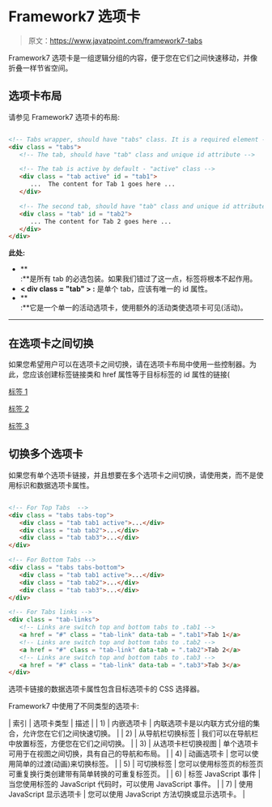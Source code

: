 # Framework7 选项卡

> 原文：<https://www.javatpoint.com/framework7-tabs>

Framework7 选项卡是一组逻辑分组的内容，便于您在它们之间快速移动，并像折叠一样节省空间。

## 选项卡布局

请参见 Framework7 选项卡的布局:

```html

<!-- Tabs wrapper, should have "tabs" class. It is a required element -->
<div class = "tabs">
   <!-- The tab, should have "tab" class and unique id attribute -->

   <!-- The tab is active by default - "active" class -->
   <div class = "tab active" id = "tab1">
      ...  The content for Tab 1 goes here ...
   </div>

   <!-- The second tab, should have "tab" class and unique id attribute -->
   <div class = "tab" id = "tab2">
      ... The content for Tab 2 goes here ...
   </div>
</div>

```

**此处:**

*   **<div class = " tab ">:**是所有 tab 的必选包装。如果我们错过了这一点，标签将根本不起作用。
*   **< div class = "tab" > :** 是单个 tab，应该有唯一的 id 属性。
*   **<div class = " tab active ">:**它是一个单一的活动选项卡，使用额外的活动类使选项卡可见(活动)。

* * *

## 在选项卡之间切换

如果您希望用户可以在选项卡之间切换，请在选项卡布局中使用一些控制器。为此，您应该创建标签链接类和 href 属性等于目标标签的 id 属性的链接(

[标签 1](#tab1)

[标签 2](#tab2)

[标签 3](#tab3)

## 切换多个选项卡

如果您有单个选项卡链接，并且想要在多个选项卡之间切换，请使用类，而不是使用标识和数据选项卡属性。

```html

<!-- For Top Tabs  -->
<div class = "tabs tabs-top">
   <div class = "tab tab1 active">...</div>
   <div class = "tab tab2">...</div>
   <div class = "tab tab3">...</div>
</div>

<!-- For Bottom Tabs -->
<div class = "tabs tabs-bottom">
   <div class = "tab tab1 active">...</div>
   <div class = "tab tab2">...</div>
   <div class = "tab tab3">...</div>
</div>

<!-- For Tabs links -->
<div class = "tab-links">
   <!-- Links are switch top and bottom tabs to .tab1 -->
   <a href = "#" class = "tab-link" data-tab = ".tab1">Tab 1</a>
   <!-- Links are switch top and bottom tabs to .tab2 -->
   <a href = "#" class = "tab-link" data-tab = ".tab2">Tab 2</a>
   <!-- Links are switch top and bottom tabs to .tab3 -->
   <a href = "#" class = "tab-link" data-tab = ".tab3">Tab 3</a>
</div>

```

选项卡链接的数据选项卡属性包含目标选项卡的 CSS 选择器。

Framework7 中使用了不同类型的选项卡:

| 索引 | 选项卡类型 | 描述 |
| 1) | 内嵌选项卡 | 内联选项卡是以内联方式分组的集合，允许您在它们之间快速切换。 |
| 2) | 从导航栏切换标签 | 我们可以在导航栏中放置标签，方便您在它们之间切换。 |
| 3) | 从选项卡栏切换视图 | 单个选项卡可用于在视图之间切换，具有自己的导航和布局。 |
| 4) | 动画选项卡 | 您可以使用简单的过渡(动画)来切换标签。 |
| 5) | 可切换标签 | 您可以使用标签页的标签页可重复换行类创建带有简单转换的可重复标签页。 |
| 6) | 标签 JavaScript 事件 | 当您使用标签的 JavaScript 代码时，可以使用 JavaScript 事件。 |
| 7) | 使用 JavaScript 显示选项卡 | 您可以使用 JavaScript 方法切换或显示选项卡。 |